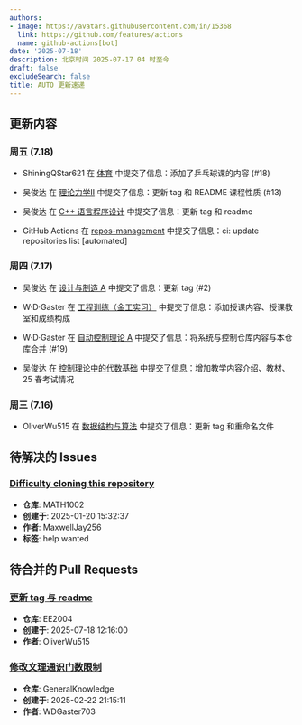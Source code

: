 ```yaml
---
authors:
- image: https://avatars.githubusercontent.com/in/15368
  link: https://github.com/features/actions
  name: github-actions[bot]
date: '2025-07-18'
description: 北京时间 2025-07-17 04 时至今
draft: false
excludeSearch: false
title: AUTO 更新速递
---
```


## 更新内容

### 周五 (7.18)

- ShiningQStar621 在 [体育](https://github.com/HITSZ-OpenAuto/PE100X) 中提交了信息：添加了乒乓球课的内容 (#18)

- 吴俊达 在 [理论力学Ⅱ](https://github.com/HITSZ-OpenAuto/EMEC1002) 中提交了信息：更新 tag 和 README 课程性质 (#13)

- 吴俊达 在 [C++ 语言程序设计](https://github.com/HITSZ-OpenAuto/COMP2014) 中提交了信息：更新 tag 和 readme

- GitHub Actions 在 [repos-management](https://github.com/HITSZ-OpenAuto/repos-management) 中提交了信息：ci: update repositories list [automated]

### 周四 (7.17)

- 吴俊达 在 [设计与制造 A](https://github.com/HITSZ-OpenAuto/MECH2019) 中提交了信息：更新 tag (#2)

- W·D·Gaster 在 [工程训练（金工实习）](https://github.com/HITSZ-OpenAuto/ENGG1002) 中提交了信息：添加授课内容、授课教室和成绩构成

- W·D·Gaster 在 [自动控制理论 A](https://github.com/HITSZ-OpenAuto/AUTO3001A) 中提交了信息：将系统与控制仓库内容与本仓库合并 (#19)

- 吴俊达 在 [控制理论中的代数基础](https://github.com/HITSZ-OpenAuto/AUTO2006) 中提交了信息：增加教学内容介绍、教材、25 春考试情况

### 周三 (7.16)

- OliverWu515 在 [数据结构与算法](https://github.com/HITSZ-OpenAuto/COMP2050) 中提交了信息：更新 tag 和重命名文件

## 待解决的 Issues

### [Difficulty cloning this repository](https://github.com/HITSZ-OpenAuto/MATH1002/issues/13)

- **仓库**: MATH1002
- **创建于**: 2025-01-20 15:32:37
- **作者**: MaxwellJay256
- **标签**: help wanted

## 待合并的 Pull Requests

### [更新 tag 与 readme](https://github.com/HITSZ-OpenAuto/EE2004/pull/8)

- **仓库**: EE2004
- **创建于**: 2025-07-18 12:16:00
- **作者**: OliverWu515

### [修改文理通识门数限制](https://github.com/HITSZ-OpenAuto/GeneralKnowledge/pull/6)

- **仓库**: GeneralKnowledge
- **创建于**: 2025-02-22 21:15:11
- **作者**: WDGaster703

